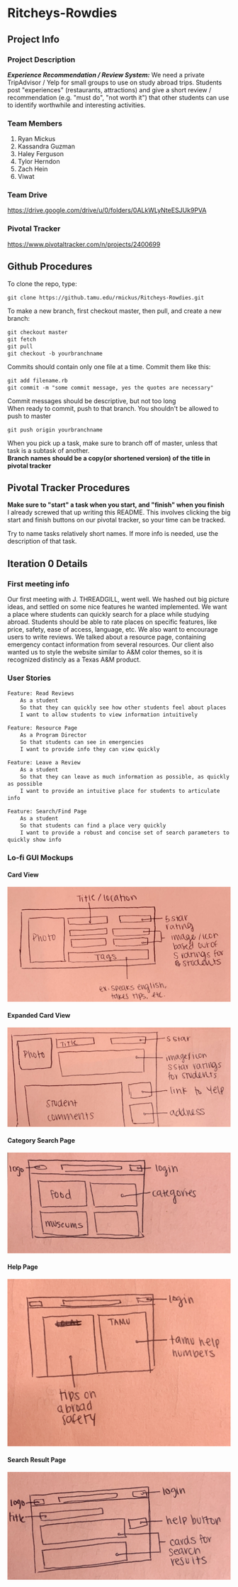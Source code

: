# Ritcheys-Rowdies
## Project Info
### Project Description
***Experience Recommendation / Review System:*** We need a private TripAdvisor / Yelp for small groups to use on study abroad trips. Students post "experiences" (restaurants, attractions) and give a short review / recommendation (e.g. "must do", "not worth it") that other students can use to identify worthwhile and interesting activities.
### Team Members
1. Ryan Mickus
2. Kassandra Guzman
3. Haley Ferguson
4. Tylor Herndon
5. Zach Hein
6. Viwat

### Team Drive
https://drive.google.com/drive/u/0/folders/0ALkWLyNteESJUk9PVA

### Pivotal Tracker
https://www.pivotaltracker.com/n/projects/2400699

## Github Procedures
To clone the repo, type: 
```
git clone https://github.tamu.edu/rmickus/Ritcheys-Rowdies.git
```
To make a new branch, first checkout master, then pull, and create a new branch:
```
git checkout master
git fetch
git pull
git checkout -b yourbranchname
```
Commits should contain only one file at a time. Commit them like this:
```
git add filename.rb
git commit -m "some commit message, yes the quotes are necessary"
```
Commit messages should be descriptive, but not too long  
When ready to commit, push to that branch. You shouldn't be allowed to push to master
```
git push origin yourbranchname
```
When you pick up a task, make sure to branch off of master, unless that task is a subtask of another.  
**Branch names should be a copy(or shortened version) of the title in pivotal tracker**

## Pivotal Tracker Procedures
**Make sure to "start" a task when you start, and "finish" when you finish**  
I already screwed that up writing this README. This involves clicking the big start and finish buttons on our pivotal tracker, so your time can be tracked.  

Try to name tasks relatively short names. If more info is needed, use the description of that task.

## Iteration 0 Details
### First meeting info
Our first meeting with J. THREADGILL, went well. We hashed out big picture ideas, and settled on some nice features he wanted implemented. We want a place where students can quickly search for a place while studying abroad. Students should be able to rate places on specific features, like price, safety, ease of access, language, etc. We also want to encourage users to write reviews. We talked about a resource page, containing emergency contact information from several resources. Our client also wanted us to style the website similar to A&M color themes, so it is recognized distincly as a Texas A&M product.
### User Stories
```
Feature: Read Reviews
    As a student
    So that they can quickly see how other students feel about places
    I want to allow students to view information intuitively
```
```
Feature: Resource Page
    As a Program Director
    So that students can see in emergencies
    I want to provide info they can view quickly
```
```
Feature: Leave a Review
    As a student
    So that they can leave as much information as possible, as quickly as possible
    I want to provide an intuitive place for students to articulate info
```
```
Feature: Search/Find Page
    As a student
    So that students can find a place very quickly
    I want to provide a robust and concise set of search parameters to quickly show info
```

### Lo-fi GUI Mockups

#### Card View

![Card View](./READMEimages/CardViewMockup.jpg)

#### Expanded Card View

![Expanded Card View](./READMEimages/ExpandedCardViewMockup.jpg)

#### Category Search Page

![Category Search Page](./READMEimages/CategorySearchPageMockup.jpg)

#### Help Page

![Help Page](./READMEimages/HelpPageMockup.jpg)

#### Search Result Page

![Search Result Page](./READMEimages/SearchResultPageMockup.jpg)

